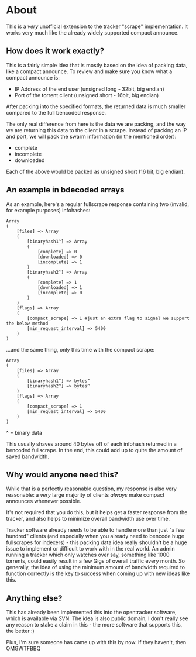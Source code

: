 # About #

This is a _very_ unofficial extension to the tracker "scrape" implementation. It works very much like the already widely supported compact announce.

## How does it work exactly? ##

This is a fairly simple idea that is mostly based on the idea of packing data, like a compact announce. To review and make sure you know what a compact announce is:

  * IP Address of the end user (unsigned long - 32bit, big endian)
  * Port of the torrent client (unsigned short - 16bit, big endian)

After packing into the specified formats, the returned data is much smaller compared to the full bencoded response.

The only real difference from here is the data we are packing, and the way we are returning this data to the client in a scrape. Instead of packing an IP and port, we will pack the swarm information (in the mentioned order):

  * complete
  * incomplete
  * downloaded

Each of the above would be packed as unsigned short (16 bit, big endian).

## An example in bdecoded arrays ##

As an example, here's a regular fullscrape response containing two (invalid, for example purposes) infohashes:

```
Array
(
	[files] => Array
	(
		[binaryhash1^] => Array
		(
			[complete] => 0
			[downloaded] => 0
			[incomplete] => 1
		)
		[binaryhash2^] => Array
		(
			[complete] => 1
			[downloaded] => 1
			[incomplete] => 0
		)
	)
	[flags] => Array
	(
		[compact_scrape] => 1 #just an extra flag to signal we support the below method
		[min_request_interval] => 5400
	)
)
```

...and the same thing, only this time with the compact scrape:

```
Array
(
	[files] => Array
	(
		[binaryhash1^] => bytes^
		[binaryhash2^] => bytes^
	)
	[flags] => Array
	(
		[compact_scrape] => 1
		[min_request_interval] => 5400
	)
)
```

^ = binary data

This usually shaves around 40 bytes off of each infohash returned in a bencoded fullscrape. In the end, this could add up to quite the amount of saved bandwidth.

## Why would anyone need this? ##

While that is a perfectly reasonable question, my response is also very reasonable: a _very_ large majority of clients _always_ make compact announces whenever possible.

It's not required that you do this, but it helps get a faster response from the tracker, and also helps to minimize overall bandwidth use over time.

Tracker software already needs to be able to handle more than just "a few hundred" clients (and especially when you already need to bencode huge fullscrapes for indexers) - this packing data idea really shouldn't be a huge issue to implement or difficult to work with in the real world. An admin running a tracker which only watches over say, something like 1000 torrents, could easily result in a few Gigs of overall traffic every month. So generally, the idea of using the minimum amount of bandwidth required to function correctly is the key to success when coming up with new ideas like this.

## Anything else? ##

This has already been implemented this into the opentracker software, which is available via SVN. The idea is also public domain, I don't really see any reason to stake a claim in this - the more software that supports this, the better :)

Plus, I'm sure someone has came up with this by now. If they haven't, then OMGWTFBBQ